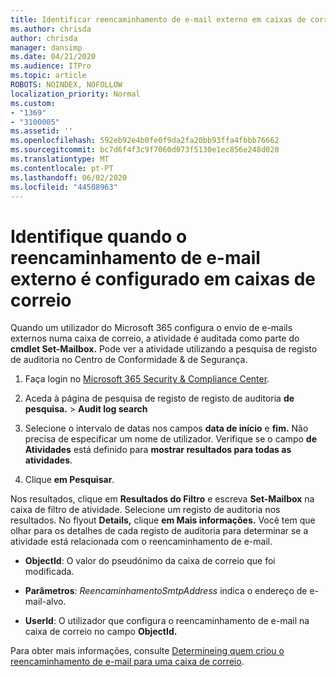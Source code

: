 ```yaml
---
title: Identificar reencaminhamento de e-mail externo em caixas de correio em registos de auditoria
ms.author: chrisda
author: chrisda
manager: dansimp
ms.date: 04/21/2020
ms.audience: ITPro
ms.topic: article
ROBOTS: NOINDEX, NOFOLLOW
localization_priority: Normal
ms.custom:
- "1369"
- "3100005"
ms.assetid: ''
ms.openlocfilehash: 592eb92e4b0fe0f9da2fa20bb93ffa4fbbb76662
ms.sourcegitcommit: bc7d6f4f3c9f7060d073f5130e1ec856e248d020
ms.translationtype: MT
ms.contentlocale: pt-PT
ms.lasthandoff: 06/02/2020
ms.locfileid: "44508963"
---
```

# <a name="identify-when-external-email-forwarding-is-configured-on-mailboxes"></a>Identifique quando o reencaminhamento de e-mail externo é configurado em caixas de correio

Quando um utilizador do Microsoft 365 configura o envio de e-mails externos numa caixa de correio, a atividade é auditada como parte do **cmdlet Set-Mailbox.** Pode ver a atividade utilizando a pesquisa de registo de auditoria no Centro de Conformidade & de Segurança.

1. Faça login no [Microsoft 365 Security & Compliance Center](https://protection.office.com/).

2. Aceda à página de pesquisa de registo de registo de auditoria **de pesquisa.**  >  **Audit log search**

3. Selecione o intervalo de datas nos campos **data de início** e **fim.** Não precisa de especificar um nome de utilizador. Verifique se o campo **de Atividades** está definido para **mostrar resultados para todas as atividades**.

4. Clique **em Pesquisar**.

Nos resultados, clique em **Resultados do Filtro** e escreva **Set-Mailbox** na caixa de filtro de atividade. Selecione um registo de auditoria nos resultados. No flyout **Details,** clique **em Mais informações.** Você tem que olhar para os detalhes de cada registo de auditoria para determinar se a atividade está relacionada com o reencaminhamento de e-mail.

- **ObjectId**: O valor do pseudónimo da caixa de correio que foi modificada.

- **Parâmetros**: _ReencaminhamentoSmtpAddress_ indica o endereço de e-mail-alvo.

- **UserId**: O utilizador que configura o reencaminhamento de e-mail na caixa de correio no campo **ObjectId.**

Para obter mais informações, consulte [Determineing quem criou o reencaminhamento de e-mail para uma caixa de correio](https://docs.microsoft.com/microsoft-365/compliance/auditing-troubleshooting-scenarios#determine-who-set-up-email-forwarding-for-a-mailbox).
